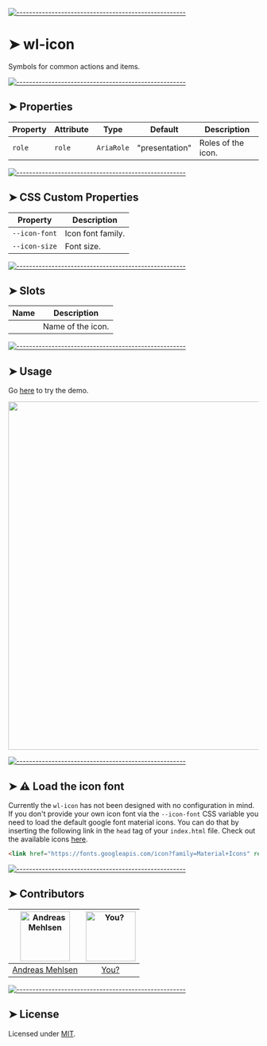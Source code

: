 
[![-----------------------------------------------------](https://raw.githubusercontent.com/andreasbm/readme/master/assets/lines/colored.png)](#wl-icon)

# ➤ wl-icon

Symbols for common actions and items.


[![-----------------------------------------------------](https://raw.githubusercontent.com/andreasbm/readme/master/assets/lines/colored.png)](#properties)

## ➤ Properties

| Property | Attribute | Type       | Default        | Description        |
|----------|-----------|------------|----------------|--------------------|
| `role`   | `role`    | `AriaRole` | "presentation" | Roles of the icon. |


[![-----------------------------------------------------](https://raw.githubusercontent.com/andreasbm/readme/master/assets/lines/colored.png)](#css-custom-properties)

## ➤ CSS Custom Properties

| Property      | Description       |
|---------------|-------------------|
| `--icon-font` | Icon font family. |
| `--icon-size` | Font size.        |


[![-----------------------------------------------------](https://raw.githubusercontent.com/andreasbm/readme/master/assets/lines/colored.png)](#slots)

## ➤ Slots

| Name | Description       |
|------|-------------------|
|      | Name of the icon. |



[![-----------------------------------------------------](https://raw.githubusercontent.com/andreasbm/readme/master/assets/lines/colored.png)](#usage)

## ➤ Usage

Go [here](https://weightless.dev/elements/icon) to try the demo.

<a href="https://weightless.dev/elements/icon" align="center">
  <img src="https://raw.githubusercontent.com/andreasbm/elements/master/screenshots/wl-icon.png" width="700" />
</a>


[![-----------------------------------------------------](https://raw.githubusercontent.com/andreasbm/readme/master/assets/lines/colored.png)](#-load-the-icon-font)

## ➤ ⚠️ Load the icon font

Currently the `wl-icon` has not been designed with no configuration in mind. If you don't provide your own icon font via the `--icon-font` CSS variable you need to load the default google font material icons. You can do that by inserting the following link in the `head` tag of your `index.html` file. Check out the available icons [here](https://material.io/tools/icons/).

```html
<link href="https://fonts.googleapis.com/icon?family=Material+Icons" rel="stylesheet">
```


[![-----------------------------------------------------](https://raw.githubusercontent.com/andreasbm/readme/master/assets/lines/colored.png)](#contributors)

## ➤ Contributors
	

| [<img alt="Andreas Mehlsen" src="https://avatars1.githubusercontent.com/u/6267397?s=460&v=4" width="100">](https://twitter.com/andreasmehlsen) | [<img alt="You?" src="https://joeschmoe.io/api/v1/random" width="100">](https://github.com/andreasbm/weightless/blob/master/CONTRIBUTING.md) |
|:--------------------------------------------------:|:--------------------------------------------------:|
| [Andreas Mehlsen](https://twitter.com/andreasmehlsen) | [You?](https://github.com/andreasbm/weightless/blob/master/CONTRIBUTING.md) |


[![-----------------------------------------------------](https://raw.githubusercontent.com/andreasbm/readme/master/assets/lines/colored.png)](#license)

## ➤ License
	
Licensed under [MIT](https://opensource.org/licenses/MIT).